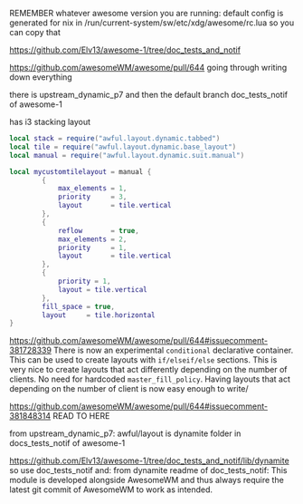 REMEMBER whatever awesome version you are running:
default config is generated for nix in /run/current-system/sw/etc/xdg/awesome/rc.lua
so you can copy that

https://github.com/Elv13/awesome-1/tree/doc_tests_and_notif

https://github.com/awesomeWM/awesome/pull/644
going through writing down everything


there is upstream_dynamic_p7
and then the default branch doc_tests_notif of awesome-1

has i3 stacking layout



```lua
local stack = require("awful.layout.dynamic.tabbed")
local tile = require("awful.layout.dynamic.base_layout")
local manual = require("awful.layout.dynamic.suit.manual")

local mycustomtilelayout = manual {
        {
            max_elements = 1,
            priority     = 3,
            layout       = tile.vertical
        },
        {
            reflow       = true,
            max_elements = 2,
            priority     = 1,
            layout       = tile.vertical
        },
        {
            priority = 1,
            layout = tile.vertical
        },
        fill_space = true,
        layout     = tile.horizontal
}

```


https://github.com/awesomeWM/awesome/pull/644#issuecomment-381728339
There is now an experimental `conditional` declarative container. This can be used to create layouts with `if/elseif/else` sections. This is very nice to create layouts that act differently depending on the number of clients. No need for hardcoded `master_fill_policy`. Having layouts that act depending on the number of client is now easy enough to write/



https://github.com/awesomeWM/awesome/pull/644#issuecomment-381848314 READ TO HERE



from upstream_dynamic_p7: awful/layout is dynamite folder in docs_tests_notif of awesome-1


https://github.com/Elv13/awesome-1/tree/doc_tests_and_notif/lib/dynamite
so use doc_tests_notif and:
from dynamite readme of doc_tests_notif:
This module is developed alongside AwesomeWM and thus always require the latest git commit of AwesomeWM to work as intended. 